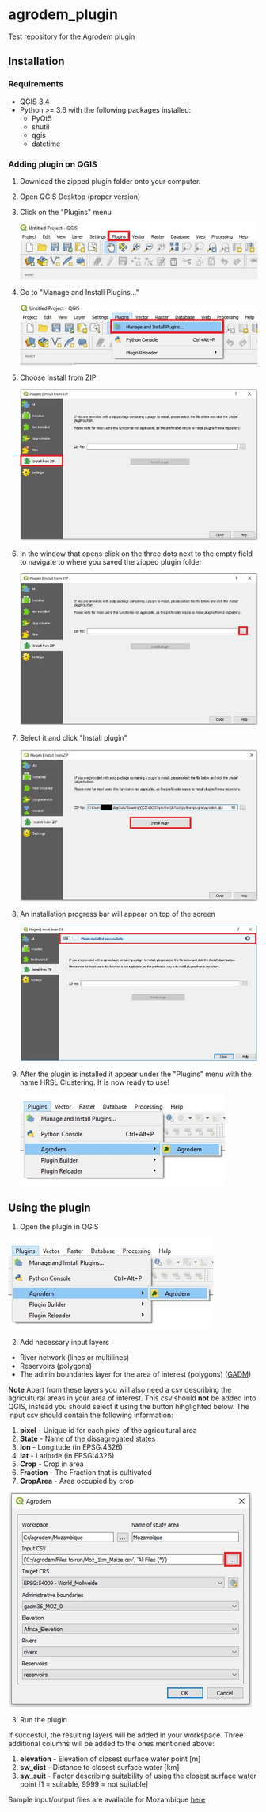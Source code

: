 # agrodem_plugin
Test repository for the Agrodem plugin

## Installation 

### Requirements

- QGIS [3.4](https://qgis.org/en/site/forusers/download.html)
- Python >= 3.6 with the following packages installed:
	- PyQt5
	- shutil
	- qgis
	- datetime

### Adding plugin on QGIS

1.	Download the zipped plugin folder onto your computer.
2.	Open QGIS Desktop (proper version)
3.	Click on the "Plugins" menu

	![image1](assets/installation/img/image1.jpg)

4.	Go to "Manage and Install Plugins..."

	![image2](assets/installation/img/image2.jpg)

5.	Choose Install from ZIP
 	
	![image3](assets/installation/img/image3.jpg)

6.	In the window that opens click on the three dots next to the empty field to navigate to where you saved the zipped plugin folder
	
	![image4](assets/installation/img/image4.jpg)

7.	Select it and click "Install plugin"
 	
	![image5](assets/installation/img/image5.jpg)

8.	An installation progress bar will appear on top of the screen
	
	![image6](assets/installation/img/image6.jpg)

9.	After the plugin is installed it appear under the "Plugins" menu with the name HRSL Clustering. It is now ready to use!
	
	![image7](assets/installation/img/image7.jpg)

## Using the plugin

1.	Open the plugin in QGIS

![image1](assets/running/img/image1.jpg)

2.	Add necessary input layers

* River network (lines or multilines)
* Reservoirs (polygons)
* The admin boundaries layer for the area of interest (polygons) ([GADM](https://gadm.org/))

**Note** Apart from these layers you will also need a csv describing the agricultural areas in your area of interest. This csv should **not** be added into QGIS, instead you should select it using the button hihglighted below. The input csv should contain the following information:

1. **pixel** - Unique id for each pixel of the agricultural area
2. **State** - Name of the dissagregated states 
3. **lon** - Longitude (in EPSG:4326)
4. **lat** - Latitude (in EPSG:4326)
5. **Crop** - Crop in area
6. **Fraction** - The Fraction that is cultivated
7. **CropArea** - Area occupied by crop 



![image2](assets/running/img/image2.jpg)

3.	Run the plugin

If succesful, the resulting layers will be added in your workspace. Three additional columns will be added to the ones mentioned above:

1. **elevation** - Elevation of closest surface water point [m]
2. **sw_dist** - Distance to closest surface water [km]
3. **sw_suit** - Factor describing suitability of using the closest surface water point [1 = suitable, 9999 = not suitable] 

Sample input/output files are available for Mozambique [here](Mozambique%20%20sample)